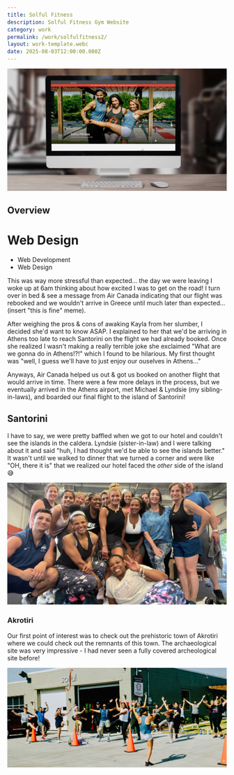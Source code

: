 ```yaml
---
title: Solful Fitness
description: Solful Fitness Gym Website
category: work
permalink: /work/solfulfitness2/
layout: work-template.webc
date: 2025-08-03T12:00:00.000Z
---
```

<img src="img2/solful-header.jpg" alt="Solful Fitness Header Image">

## Overview

# Web Design

* Web Development
* Web Design


This was way more stressful than expected... the day we were leaving I woke up at 6am thinking about how excited I was to get on the road! I turn over in bed & see a message from Air Canada indicating that our flight was rebooked and we wouldn't arrive in Greece until much later than expected... (insert "this is fine" meme).

After weighing the pros & cons of awaking Kayla from her slumber, I decided she'd want to know ASAP. I explained to her that we'd be arriving in Athens too late to reach Santorini on the flight we had already booked. Once she realized I wasn't making a really terrible joke she exclaimed "What are we gonna do in Athens!?!" which I found to be hilarious. My first thought was "well, I guess we'll have to just enjoy our ouselves in Athens..."

Anyways, Air Canada helped us out & got us booked on another flight that would arrive in time. There were a few more delays in the process, but we eventually arrived in the Athens airport, met Michael & Lyndsie (my sibling-in-laws), and boarded our final flight to the island of Santorini!

## Santorini

I have to say, we were pretty baffled when we got to our hotel and couldn't see the islands in the caldera. Lyndsie (sister-in-law) and I were talking about it and said "huh, I had thought we'd be able to see the islands better." It wasn't until we walked to dinner that we turned a corner and were like "OH, there it is" that we realized our hotel faced the _other_ side of the island 😅

<img src="./img2/group-img.jpg" alt="Solful Fitness Group Photo">

### Akrotiri

Our first point of interest was to check out the prehistoric town of Akrotiri where we could check out the remnants of this town. The archaeological site was very impressive - I had never seen a fully covered archeological site before!

<img src="./img2/outdoor-workout.jpg" alt="Outdoor Workout Event">
